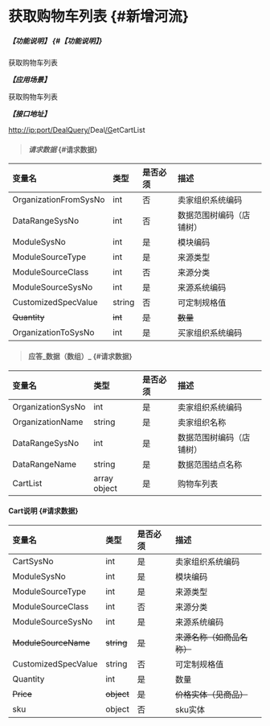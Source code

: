 # 获取购物车列表 {#新增河流}

##### _【功能说明】_ {#【功能说明】}

获取购物车列表

_**【应用场景】**_

获取购物车列表

_**【接口地址】**_

[http://ip:port/DealQuery/](http://ip:port/HMAction/River/AddRiver)Deal[/G](http://ip:port/HMAction/River/AddRiver)etCartList

> #### _请求数据_ {#请求数据}

| 变量名 | 类型 | 是否必须 | 描述 |
| :--- | :--- | :--- | :--- |
| OrganizationFromSysNo | int | 否 | 卖家组织系统编码 |
| DataRangeSysNo | int | 否 | 数据范围树编码（店铺树） |
| ModuleSysNo | int | 是 | 模块编码 |
| ModuleSourceType | int | 是 | 来源类型 |
| ModuleSourceClass | int | 否 | 来源分类 |
| ModuleSourceSysNo | int | 是 | 来源系统编码 |
| CustomizedSpecValue | string | 否 | 可定制规格值 |
| ~~Quantity~~ | ~~int~~ | ~~是~~ | ~~数量~~ |
| OrganizationToSysNo | int | 是 | 买家组织系统编码 |

> #### 应答_数据（数组）_ {#请求数据}

| 变量名 | 类型 | 是否必须 | 描述 |
| :--- | :--- | :--- | :--- |
| OrganizationSysNo | int | 是 | 卖家组织系统编码 |
| OrganizationName | string | 是 | 卖家组织名称 |
| DataRangeSysNo | int | 是 | 数据范围树编码（店铺树） |
| DataRangeName | string | 是 | 数据范围结点名称 |
| CartList | array object | 是 | 购物车列表 |

#### Cart说明 {#请求数据}

| 变量名 | 类型 | 是否必须 | 描述 |
| :--- | :--- | :--- | :--- |
| CartSysNo | int | 是 | 卖家组织系统编码 |
| ModuleSysNo | int | 是 | 模块编码 |
| ModuleSourceType | int | 是 | 来源类型 |
| ModuleSourceClass | int | 否 | 来源分类 |
| ModuleSourceSysNo | int | 是 | 来源系统编码 |
| ~~ModuleSourceName~~ | ~~string~~ | ~~是~~ | ~~来源名称（如商品名称）~~ |
| CustomizedSpecValue | string | 否 | 可定制规格值 |
| Quantity | int | 是 | 数量 |
| ~~Price~~ | ~~object~~ | ~~是~~ | ~~价格实体（见商品）~~ |
| sku | object | 否 | sku实体 |



